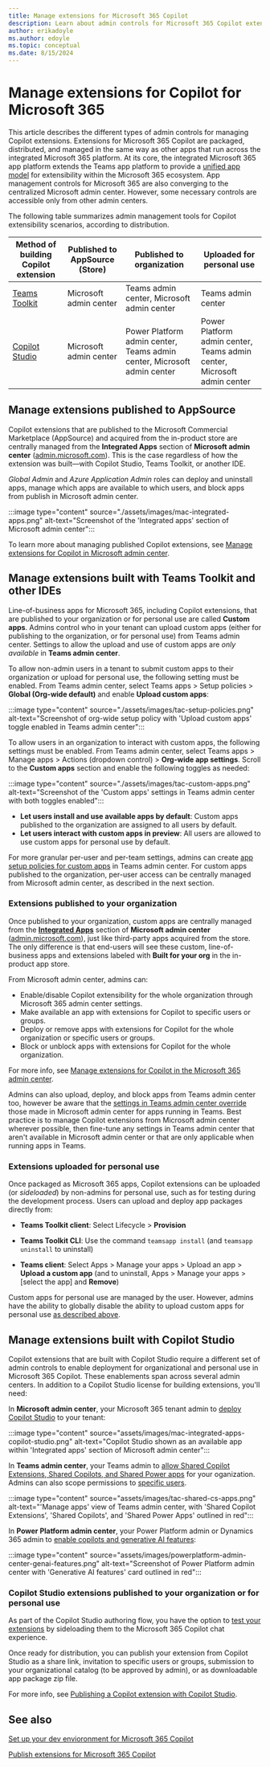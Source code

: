 ```yaml
---
title: Manage extensions for Microsoft 365 Copilot
description: Learn about admin controls for Microsoft 365 Copilot extensions
author: erikadoyle
ms.author: edoyle
ms.topic: conceptual
ms.date: 8/15/2024
---
```


# Manage extensions for Copilot for Microsoft 365

This article describes the different types of admin controls for managing Copilot extensions. Extensions for Microsoft 365 Copilot are packaged, distributed, and managed in the same way as other apps that run across the integrated Microsoft 365 platform. At its core, the integrated Microsoft 365 app platform extends the Teams app platform to provide a [unified app model](extensions-are-apps.md) for extensibility within the Microsoft 365 ecosystem. App management controls for Microsoft 365 are also converging to the centralized Microsoft admin center. However, some necessary controls are accessible only from other admin centers.

The following table summarizes admin management tools for Copilot extensibility scenarios, according to distribution.

| Method of building Copilot extension | Published to AppSource (Store) | Published to organization | Uploaded for personal use|
|----------|-----------|------------|-----------|
|[Teams Toolkit](#manage-extensions-built-with-teams-toolkit) | Microsoft admin center | Teams admin center, Microsoft admin center| Teams admin center|
|[Copilot Studio](#manage-extensions-built-with-copilot-studio)| Microsoft admin center| Power Platform admin center, Teams admin center, Microsoft admin center | Power Platform admin center, Teams admin center, Microsoft admin center|

## Manage extensions published to AppSource

Copilot extensions that are published to the Microsoft Commercial Marketplace (AppSource) and acquired from the in-product store are centrally managed from the **Integrated Apps** section of **Microsoft admin center** ([admin.microsoft.com](https://admin.microsoft.com)). This is the case regardless of how the extension was built—with Copilot Studio, Teams Toolkit, or another IDE.

*Global Admin* and *Azure Application Admin* roles can deploy and uninstall apps, manage which apps are available to which users, and block apps from publish in Microsoft admin center.

:::image type="content" source="./assets/images/mac-integrated-apps.png" alt-text="Screenshot of the 'Integrated apps' section of Microsoft admin center":::

To learn more about managing published Copilot extensions, see [Manage extensions for Copilot in Microsoft admin center](/microsoft-365/admin/manage/manage-plugins-for-copilot-in-integrated-apps?context=/microsoft-365-copilot/extensibility/context).

## Manage extensions built with Teams Toolkit and other IDEs

Line-of-business apps for Microsoft 365, including Copilot extensions, that are published to your organization or for personal use are called **Custom apps**. Admins control who in your tenant can upload custom apps (either for publishing to the organization, or for personal use) from Teams admin center. Settings to allow the upload and use of custom apps are *only available* in **Teams admin center**. 

To allow non-admin users in a tenant to submit custom apps to their organization or upload for personal use, the following setting must be enabled. From Teams admin center, select Teams apps > Setup policies > **Global (Org-wide default)** and enable **Upload custom apps**:

:::image type="content" source="./assets/images/tac-setup-policies.png" alt-text="Screenshot of org-wide setup policy with 'Upload custom apps' toggle enabled in Teams admin center":::

To allow users in an organization to interact with custom apps, the following settings must be enabled. From Teams admin center, select Teams apps > Manage apps > Actions (dropdown control) > **Org-wide app settings**. Scroll to the **Custom apps** section and enable the following toggles as needed:

:::image type="content" source="./assets/images/tac-custom-apps.png" alt-text="Screenshot of the 'Custom apps' settings in Teams admin center with both toggles enabled":::

- **Let users install and use available apps by default**: Custom apps published to the organization are assigned to all users by default.
- **Let users interact with custom apps in preview**: All users are allowed to use custom apps for personal use by default.

For more granular per-user and per-team settings, admins can create [app setup policies for custom apps](/microsoftteams/teams-custom-app-policies-and-settings#app-setup-policy-settings-for-custom-apps) in Teams admin center. For custom apps published to the organization, per-user access can be centrally managed from Microsoft admin center, as described in the next section.

### Extensions published to your organization

Once published to your organization, custom apps are centrally managed from the [**Integrated Apps**](/microsoft-365/admin/manage/manage-plugins-for-copilot-in-integrated-apps?context=/microsoft-365-copilot/extensibility/context) section of **Microsoft admin center** ([admin.microsoft.com](https://admin.microsoft.com)), just like third-party apps acquired from the store. The only difference is that end-users will see these custom, line-of-business apps and extensions labeled with **Built for your org** in the in-product app store.

From Microsoft admin center, admins can:

- Enable/disable Copilot extensibility for the whole organization through Microsoft 365 admin center settings.
- Make available an app with extensions for Copilot to specific users or groups.
- Deploy or remove apps with extensions for Copilot for the whole organization or specific users or groups.
- Block or unblock apps with extensions for Copilot for the whole organization.

For more info, see [Manage extensions for Copilot in the Microsoft 365 admin center](microsoft-365/admin/manage/manage-plugins-for-copilot-in-integrated-apps?context=/microsoft-365-copilot/extensibility/context#manage-extensions-for-copilot-in-the-microsoft-365-admin-center).

Admins can also upload, deploy, and block apps from Teams admin center too, however be aware that the [settings in Teams admin center override](/microsoft-365/admin/manage/teams-apps-work-on-outlook-and-m365#what-happens-to-your-settings-on-teams-and-outlook) those made in Microsoft admin center for apps running in Teams. 
Best practice is to manage Copilot extensions from Microsoft admin center wherever possible, then fine-tune any settings in Teams admin center that aren't available in Microsoft admin center or that are only applicable when running apps in Teams.

### Extensions uploaded for personal use

Once packaged as Microsoft 365 apps, Copilot extensions can be uploaded (or *sideloaded*) by non-admins for personal use, such as for testing during the development process. Users can upload and deploy app packages directly from:

- **Teams Toolkit client**: Select Lifecycle > **Provision**

- **Teams Toolkit CLI**: Use the command `teamsapp install` (and `teamsapp uninstall` to uninstall)

- **Teams client**: Select Apps > Manage your apps > Upload an app > **Upload a custom app** (and to uninstall, Apps > Manage your apps > [select the app] and **Remove**)

Custom apps for personal use are managed by the user. However, admins have the ability to globally disable the ability to upload custom apps for personal use [as described above](#manage-extensions-built-with-teams-toolkit-and-other-ides).

## Manage extensions built with Copilot Studio

Copilot extensions that are built with Copilot Studio require a different set of admin controls to enable deployment for organizational and personal use in Microsoft 365 Copilot. These enablements span across several admin centers. In addition to a Copilot Studio license for building extensions, you'll need:

In **Microsoft admin center**, your Microsoft 365 tenant admin to [deploy  Copilot Studio](/microsoft-copilot-studio/copilot-plugins-overview#deploy-the-microsoft-copilot-studio-app-admin) to your tenant:

:::image type="content" source="assets/images/mac-integrated-apps-copilot-studio.png" alt-text="Copilot Studio shown as an available app within 'Integrated apps' section of Microsoft admin center":::

In **Teams admin center**, your Teams admin to [allow Shared Copilot Extensions, Shared Copilots, and Shared Power apps](/manage-power-platform-apps#allow-or-block-microsoft-power-platform-apps-for-your-organization) for your oganization. Admins can also scope permissions to [specific users](manage-power-platform-apps#allow-microsoft-power-platform-apps-for-specific-users).

:::image type="content" source="assets/images/tac-shared-cs-apps.png" alt-text="'Manage apps' view of Teams admin center, with 'Shared Copilot Extensions', 'Shared Copilots', and 'Shared Power Apps' outlined in red":::

 In **Power Platform admin center**, your Power Platform admin or Dynamics 365 admin to [enable copilots and generative AI features](/power-platform/admin/geographical-availability-copilot):

:::image type="content" source="assets/images/powerplatform-admin-center-genai-features.png" alt-text="Screenshot of Power Platform admin center with 'Generative AI features' card outlined in red":::

### Copilot Studio extensions published to your organization or for personal use

As part of the Copilot Studio authoring flow, you have the option to [test your extensions](/microsoft-copilot-studio/microsoft-copilot-extend-copilot-extensions?context=microsoft-365-copilot/extensibility/context#finishing-and-testing) by sideloading them to the Microsoft 365 Copilot chat experience. 

Once ready for distribution, you can publish your extension from Copilot Studio as a share link, invitation to specific users or groups, submission to your organizational catalog (to be approved by admin), or as downloadable app package zip file.

For more info, see [Publishing a Copilot extension with Copilot Studio](/microsoft-copilot-studio/microsoft-copilot-extend-copilot-extensions?context=microsoft-365-copilot/extensibility/context#publishing-a-copilot-extension).

## See also

[Set up your dev envioronment for Microsoft 365 Copilot](prerequisites.md)

[Publish extensions for Microsoft 365 Copilot](publish.md)


